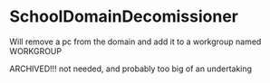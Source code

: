 # SchoolDomainDecomissioner

Will remove a pc from the domain and add it to a workgroup named WORKGROUP

ARCHIVED!!!
not needed, and probably too big of an undertaking
